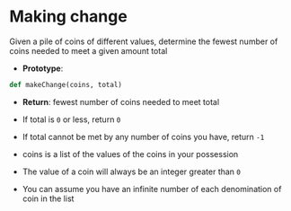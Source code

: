 # Making change

Given a pile of coins of different values, determine the fewest number of coins needed to meet a given amount total

* **Prototype**: 
```python
def makeChange(coins, total)
```
* **Return**: fewest number of coins needed to meet total

* If total is `0` or less, return `0`

* If total cannot be met by any number of coins you have, return `-1`

* coins is a list of the values of the coins in your possession

* The value of a coin will always be an integer greater than `0`

* You can assume you have an infinite number of each denomination of coin in the list
